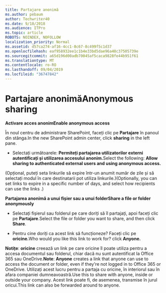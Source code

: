 ```yaml
---
title: Partajare anonimă
ms.author: pebaum
author: Techwriter40
ms.date: 9/18/2018
ms.audience: ITPro
ms.topic: article
ROBOTS: NOINDEX, NOFOLLOW
localization_priority: Normal
ms.assetid: d57ca274-af16-4cc1-8c67-8c499f5c1d37
ms.openlocfilehash: eaf958932ee1c1b4e33bd5dae96a48c37505739e
ms.sourcegitcommit: a65d196d00adb70045af5caca9828fe44b951f61
ms.translationtype: MT
ms.contentlocale: ro-RO
ms.lasthandoff: 09/04/2019
ms.locfileid: "36747842"
---
```

# <a name="anonymous-sharing"></a><span data-ttu-id="5a3d9-102">Partajare anonimă</span><span class="sxs-lookup"><span data-stu-id="5a3d9-102">Anonymous sharing</span></span>

 <span data-ttu-id="5a3d9-103">**Activare acces anonim**</span><span class="sxs-lookup"><span data-stu-id="5a3d9-103">**Enable anonymous access**</span></span>
  
<span data-ttu-id="5a3d9-104">În noul centru de administrare SharePoint, faceți clic pe **Partajare** în panoul din stânga.</span><span class="sxs-lookup"><span data-stu-id="5a3d9-104">In the new SharePoint admin center, click **sharing** in the left pane.</span></span> 
  
- <span data-ttu-id="5a3d9-105">Selectați următoarele: **Permiteți partajarea utilizatorilor externi autentificați și utilizarea accesului anonim.**</span><span class="sxs-lookup"><span data-stu-id="5a3d9-105">Select the following: **Allow sharing to authenticated external users and using anonymous access.**</span></span>
  
<span data-ttu-id="5a3d9-106">(Opțional, puteți seta linkurile să expire într-un anumit număr de zile și să selectați modul în care destinatarii pot utiliza linkurile.)</span><span class="sxs-lookup"><span data-stu-id="5a3d9-106">(Optionally, you can set links to expire in a specific number of days, and select how recipients can use the links .)</span></span>
    
 <span data-ttu-id="5a3d9-107">**Partajarea anonimă a unui fișier sau a unui folder**</span><span class="sxs-lookup"><span data-stu-id="5a3d9-107">**Share a file or folder anonymously**</span></span>
  
- <span data-ttu-id="5a3d9-108">Selectați fișierul sau folderul pe care doriți să îl partajați, apoi faceți clic pe **Partajare**.</span><span class="sxs-lookup"><span data-stu-id="5a3d9-108">Select the file or folder you want to share, and then click **Share**.</span></span> 
    
- <span data-ttu-id="5a3d9-109">Pentru cine doriți ca acest link să funcționeze? Faceți clic pe **oricine.**</span><span class="sxs-lookup"><span data-stu-id="5a3d9-109">Who would you like this link to work for? click **Anyone.**</span></span>
  
 <span data-ttu-id="5a3d9-110">**Notițe**: **oricine** creează un link pe care oricine îl poate utiliza pentru a accesa documentul sau folderul, chiar dacă nu sunt autentificat la Office 365 sau OneDrive.</span><span class="sxs-lookup"><span data-stu-id="5a3d9-110">**Note**: **Anyone** creates a link that anyone can use to access the document or folder, even if they're not logged in to Office 365 or OneDrive.</span></span> <span data-ttu-id="5a3d9-111">Utilizați acest lucru pentru a partaja cu oricine, în interiorul sau în afara companiei dumneavoastră.</span><span class="sxs-lookup"><span data-stu-id="5a3d9-111">Use this to share with anyone, inside or outside your company.</span></span> <span data-ttu-id="5a3d9-112">Acest link poate fi, de asemenea, transmise în jurul oricui.</span><span class="sxs-lookup"><span data-stu-id="5a3d9-112">This link can also be forwarded around to anyone.</span></span> 
    

